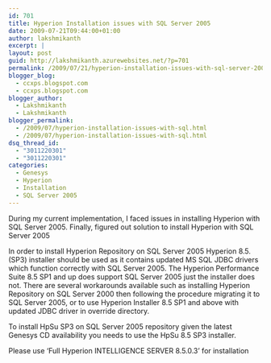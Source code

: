 ```yaml
---
id: 701
title: Hyperion Installation issues with SQL Server 2005
date: 2009-07-21T09:44:00+01:00
author: lakshmikanth
excerpt: |
layout: post
guid: http://lakshmikanth.azurewebsites.net/?p=701
permalink: /2009/07/21/hyperion-installation-issues-with-sql-server-2005/
blogger_blog:
  - ccxps.blogspot.com
  - ccxps.blogspot.com
blogger_author:
  - Lakshmikanth
  - Lakshmikanth
blogger_permalink:
  - /2009/07/hyperion-installation-issues-with-sql.html
  - /2009/07/hyperion-installation-issues-with-sql.html
dsq_thread_id:
  - "3011220301"
  - "3011220301"
categories:
  - Genesys
  - Hyperion
  - Installation
  - SQL Server 2005
---
```

During my current implementation, I faced issues in installing Hyperion with SQL Server 2005. Finally, figured out solution to install Hyperion with SQL Server 2005 

In order to install Hyperion Repository on SQL Server 2005 Hyperion 8.5. (SP3) installer should be used as it contains updated MS SQL JDBC drivers which function correctly with SQL Server 2005. The Hyperion Performance Suite 8.5 SP1 and up does support SQL Server 2005 just the installer does not. There are several workarounds available such as installing Hyperion Repository on SQL Server 2000 then following the procedure migrating it to SQL Server 2005, or to use Hyperion Installer 8.5 SP1 and above with updated JDBC driver in override directory. 

To install HpSu SP3 on SQL Server 2005 repository given the latest Genesys CD availability you needs to use the HpSu 8.5 SP3 installer. 

Please use &#8216;Full Hyperion INTELLIGENCE SERVER 8.5.0.3&#8217; for installation